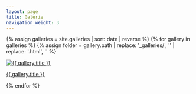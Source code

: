 ```yaml
---
layout: page
title: Galerie
navigation_weight: 3
---
```


{% assign galleries = site.galleries | sort: date | reverse %}
{% for gallery in galleries %}
  {% assign folder = gallery.path | replace: '_galleries/', '' | replace: '.html', '' %}
  <div class="gallery overview">
    <a href="{{ gallery.url }}">
      <div class="gallery-image small">
      <img src="/images/galleries/{% if gallery.folder %}{{ gallery.folder }}{% else %}{{ folder }}{% endif %}/small/{{ gallery.overview }}" alt="{{ gallery.title }}">
      </div>
      <p class="gallery-title">{{ gallery.title }}</p>
    </a>
  </div>
{% endfor %}
